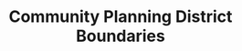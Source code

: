 ---
schema: default
title: Community Planning District Boundaries
organization: GIS
notes: >-
  Represents the geographic boundaries for the City of San Diego community land
  use policy plans specific to these geographic areas.
resources:
  - name: Community Planning District Boundaries
    url: >-
      https://datasd-prod.s3.amazonaws.com/sde/cmty_plan/CITY.CMTY_PLAN_datasd.zip
    format: shp
  - name: Community Planning District Boundaries Dictionary
    url: >-
      https://datasd-prod.s3.amazonaws.com/sde/cmty_plan/CITY.CMTY_PLAN_dictionary_datasd.csv
    format: csv
  - name: Community Planning District Boundaries Metadata
    url: >-
      https://datasd-prod.s3.amazonaws.com/sde/cmty_plan/CITY.CMTY_PLAN_metadata_datasd.csv
    format: csv
license: 'http://www.opendefinition.org/licenses/odc-pddl'
category:
  - City Management
  - Economy and Community
maintainer: ''
maintainer_email: ''
---